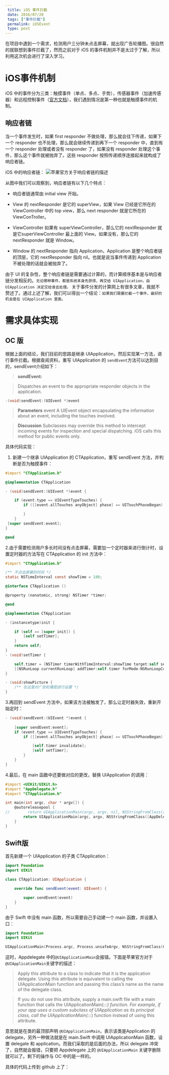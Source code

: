 ```yaml
---
 title: iOS 事件拦截
 date: 2016/07/20
 tags: ["事件拦截"]
 permalink: iOSEvent
 type: post
---
```


在项目中遇到一个需求，检测用户三分钟未点击屏幕，就出现广告轮播图。很自然的就联想到事件拦截了，然而之前对于 iOS 的事件机制并不是太过于了解，所以利用这次机会进行了深入学习。

# iOS事件机制
iOS 中的事件分为三类：触摸事件（单点、多点、手势），传感器事件（加速传感器）和远程控制事件（[官方文档](https://developer.apple.com/library/ios/documentation/EventHandling/Conceptual/EventHandlingiPhoneOS/Introduction/Introduction.html)），我们遇到情况是第一种也就是触摸事件的机制。

## 响应者链
当一个事件发生时，如果 first responder 不做处理，那么就会往下传递，如果下一个 responder 也不处理，那么就会继续传递到再下一个 responder 中，直到有一个 responder 处理或者没有 responder 了，如果没有 responder 处理这个事件，那么这个事件就被抛弃了。这些 responder 按照传递顺序连接起来就构成了响应者链。

iOS 中的响应者链：
![苹果官方关于响应者链的描述](https://lh3.googleusercontent.com/-6DVPdEbo12A/V48oTEjGXfI/AAAAAAAAAAk/Vn_s04cJOlk/I/14689996896970.jpg)

从图中我们可以观察到，响应者链有以下几个特点：

* 响应者链通常由 initial view 开始。

* View 的 nextResponder 是它的 superView，如果 View 已经是它所在的 ViewController 中的 top view，那么 next responder 就是它所在的 ViewConTroller。
* ViewController 如果有 superViewController，那么它的 nextResponder 就是它superViewController 最上面的 View。如果没有，那么它的 nextResponder 就是 Window。

* Window 的 nextResponder 指向 Application，Application 是整个响应者链的顶层，它的 nextResponder 指向 nil。也就是说当事件传递到 Application 不被处理的话就会被抛弃了。

由于 UI 的复杂性，整个响应者链是需要通过计算的，而计算顺序基本是与响应者链分发相反的。`无论哪种事件，都是系统本身先获得，再交给 UIApplication，由 UIApplication 决定交给谁去处理。` 关于事件分发的计算网上有很多文章，我就不赘述了。通过上述了解，我们可以得出一个结论：`如果我们需要拦截一个事件，最好的机会是在 UIApplication 里面。`
# 需求具体实现
## OC 版
根据上面的结论，我们目前的思路是继承 UIApplication，然后实现某一方法，进行事件拦截。根据查阅资料，重写 UIApplication 的 `sendEvent`方法可以达到目的，sendEvent介绍如下：

>  **sendEvent:**

> Dispatches an event to the appropriate responder objects in the application.

> 
```ObjectiveC
-(void)sendEvent:(UIEvent *)event
```
>  **Parameters**
> event
> A UIEvent object encapsulating the information about an event, including the touches involved.

> **Discussion**
> Subclasses may override this method to intercept incoming events for inspection and special dispatching. iOS calls this method for public events only.

具体代码实现：
1. 新建一个继承 UIApplication 的 CTApplication，重写 sendEvent 方法，并判断是否为触摸事件：

```ObjectiveC
#import "CTApplication.h"

@implementation CTApplication

- (void)sendEvent:(UIEvent *)event {

    if (event.type == UIEventTypeTouches) {
        if ([[event.allTouches anyObject] phase] == UITouchPhaseBegan) {

        }
    }
 [super sendEvent:event];
}

@end
```

2.由于需要检测用户多长时间没有点击屏幕，需要加一个定时器来进行倒计时，设置定时器的方法写在 CTApplication 的 init 方法中：

```ObjectiveC
#import "CTApplication.h"

/** 不点击屏幕的时间 */
static NSTimeInterval const showTime = 180;

@interface CTApplication ()

@property (nonatomic, strong) NSTimer *timer;

@end

@implementation CTApplication

- (instancetype)init {

    if (self == [super init]) {
        [self setTimer];
    }
    return self;
}
- (void)setTimer {

    self.timer = [NSTimer timerWithTimeInterval:showTime target:self selector:@selector(showPicture) userInfo:nil repeats:NO];
    [[NSRunLoop currentRunLoop] addTimer:self.timer forMode:NSRunLoopCommonModes];
}

- (void)showPicture {
	/** 在这里对广告轮播图进行设置 */
}
```

3.再回到 sendEvent 方法中，如果该方法被触发了，那么让定时器失效，重新开始定时：


```ObjectiveC
- (void)sendEvent:(UIEvent *)event {
    
    [super sendEvent:event];
    if (event.type == UIEventTypeTouches) {
        if ([[event.allTouches anyObject] phase] == UITouchPhaseBegan) {

            [self.timer invalidate];
            [self setTimer];
        }
    }
}
```
4.最后，在 main 函数中还要做对应的更改，替换 UIApplication 的调用：

```ObjectiveC
#import <UIKit/UIKit.h>
#import "AppDelegate.h"
#import "CTApplication.h"

int main(int argc, char * argv[]) {
    @autoreleasepool {
//        return UIApplicationMain(argc, argv, nil, NSStringFromClass([AppDelegate class]));
        return UIApplicationMain(argc, argv, NSStringFromClass([AppDelegate class]), NSStringFromClass([CTApplication class]));
    }
}
```


## Swift版
首先新建一个 UIApplication 的子类 CTApplication：

```Swift
import Foundation
import UIKit

class CTApplication: UIApplication {

    override func sendEvent(event: UIEvent) {

        super.sendEvent(event)
    }
}
```

由于 Swift 中没有 main 函数，所以需要自己手动建一个 main 函数，并设置入口：


```Swift
import Foundation
import UIKit

UIApplicationMain(Process.argc, Process.unsafeArgv, NSStringFromClass(CTApplication), NSStringFromClass(AppDelegate))
```

这时，Appdelegate 中的`@UIApplicationMain`会报错。下面是苹果官方对于`@UIApplicationMain`关键字的描述：

> Apply this attribute to a class to indicate that it is the application delegate. Using this attribute is equivalent to calling the UIApplicationMain function and passing this class’s name as the name of the delegate class.

> If you do not use this attribute, supply a main.swift file with a main function that calls the UIApplicationMain(::_:) function. For example, if your app uses a custom subclass of UIApplication
as its principal class, call the UIApplicationMain(::_:) function instead of using this attribute.

意思就是在类的最顶部声明 `@UIApplicationMain`，表示该类是Application 的 delegate，另外一种做法就是在 main.Swift 中调用 UIApplicationMain 函数，设置 delegate 和 application。而我们采取的是后面的办法，所以 delegate 冲突了，自然就会报错，只要把 Appdelegate 上的 `@UIApplicationMain` 关键字删除就可以了。剩下的操作与 OC 中的是一样的。

具体的代码上传到 github 上了：






